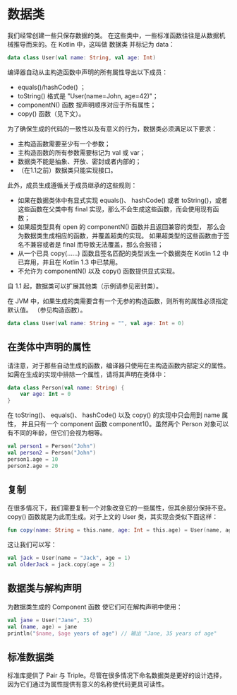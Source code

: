 # 数据类

我们经常创建一些只保存数据的类。 在这些类中，一些标准函数往往是从数据机械推导而来的。在 Kotlin 中，这叫做 数据类 并标记为 data：

```kotlin
data class User(val name: String, val age: Int)
```

编译器自动从主构造函数中声明的所有属性导出以下成员：

+ equals()/hashCode() ；
+ toString() 格式是 "User(name=John, age=42)"；
+ componentN() 函数 按声明顺序对应于所有属性；
+ copy() 函数（见下文）。

为了确保生成的代码的一致性以及有意义的行为，数据类必须满足以下要求：

+ 主构造函数需要至少有一个参数；
+ 主构造函数的所有参数需要标记为 val 或 var；
+ 数据类不能是抽象、开放、密封或者内部的；
+ （在1.1之前）数据类只能实现接口。

此外，成员生成遵循关于成员继承的这些规则：

+ 如果在数据类体中有显式实现 equals()、 hashCode() 或者 toString()，或者这些函数在父类中有 final 实现，那么不会生成这些函数，而会使用现有函数；
+ 如果超类型具有 open 的 componentN() 函数并且返回兼容的类型， 那么会为数据类生成相应的函数，并覆盖超类的实现。
如果超类型的这些函数由于签名不兼容或者是 final 而导致无法覆盖，那么会报错；
+ 从一个已具 copy(……) 函数且签名匹配的类型派生一个数据类在 Kotlin 1.2 中已弃用，并且在 Kotlin 1.3 中已禁用。
+ 不允许为 componentN() 以及 copy() 函数提供显式实现。

自 1.1 起，数据类可以扩展其他类（示例请参见密封类）。

在 JVM 中，如果生成的类需要含有一个无参的构造函数，则所有的属性必须指定默认值。 （参见构造函数）。

```kotlin
data class User(val name: String = "", val age: Int = 0)
```

## 在类体中声明的属性

请注意，对于那些自动生成的函数，编译器只使用在主构造函数内部定义的属性。如需在生成的实现中排除一个属性，请将其声明在类体中：

```kotlin
data class Person(val name: String) {
    var age: Int = 0
}
```

在 toString()、 equals()、 hashCode() 以及 copy() 的实现中只会用到 name 属性，
并且只有一个 component 函数 component1()。虽然两个 Person 对象可以有不同的年龄，但它们会视为相等。

```kotlin
val person1 = Person("John")
val person2 = Person("John")
person1.age = 10
person2.age = 20
```

## 复制

在很多情况下，我们需要复制一个对象改变它的一些属性，但其余部分保持不变。 copy() 函数就是为此而生成。对于上文的 User 类，其实现会类似下面这样：

```kotlin
fun copy(name: String = this.name, age: Int = this.age) = User(name, age)
```

这让我们可以写：

```kotlin
val jack = User(name = "Jack", age = 1)
val olderJack = jack.copy(age = 2)
```

## 数据类与解构声明

为数据类生成的 Component 函数 使它们可在解构声明中使用：

```kotlin
val jane = User("Jane", 35)
val (name, age) = jane
println("$name, $age years of age") // 输出 "Jane, 35 years of age"
```

## 标准数据类

标准库提供了 Pair 与 Triple。尽管在很多情况下命名数据类是更好的设计选择， 因为它们通过为属性提供有意义的名称使代码更具可读性。



